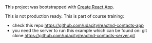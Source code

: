 This project was bootstrapped with [Create React App](https://github.com/facebookincubator/create-react-app).

This is not production ready. This is part of course training:

- check this repo https://github.com/udacity/reactnd-contacts-app
- you need the server to run this example which can be found on: git clone https://github.com/udacity/reactnd-contacts-server.git
